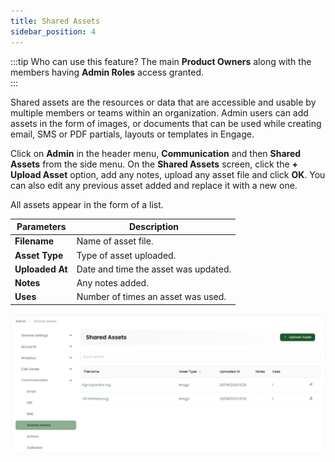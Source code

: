 ```yaml
---
title: Shared Assets
sidebar_position: 4
---
```


:::tip Who can use this feature?
The main **Product Owners** along with the members having **Admin Roles** access granted.  
:::

Shared assets are the resources or data that are accessible and usable by multiple members or teams within an organization. Admin users can add assets in the form of images, or documents that can be used while creating email, SMS or PDF partials, layouts or templates in Engage. 

Click on **Admin** in the header menu, **Communication** and then **Shared Assets** from the side menu. On the **Shared Assets** screen, click the **+ Upload Asset** option, add any notes, upload any asset file and click **OK**. You can also edit any previous asset added and replace it with a new one. 

All assets appear in the form of a list.

| Parameters | Description |
| ---------- | ----------- |
| **Filename** | Name of asset file. |
| **Asset Type** | Type of asset uploaded. |
| **Uploaded At** | Date and time the asset was updated. |
| **Notes** | Any notes added. |
| **Uses** | Number of times an asset was used. |

![Shared asset document](./shared-asset-document.png)